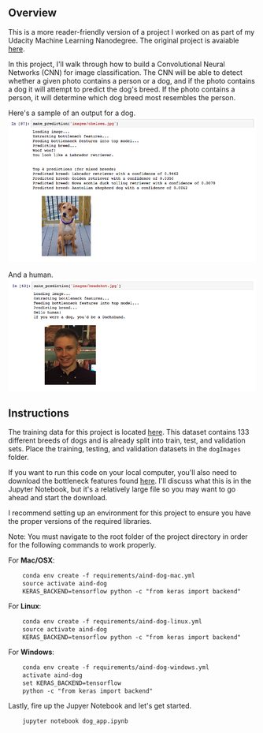 [//]: # (Image References)

[image1]: ./images/sample_dog_output.png "Sample Output"
[image2]: ./images/sample_human_output.png "Sample Human Output"
[image3]: ./images/vgg16_model.png "VGG-16 Model Keras Layers"
[image4]: ./images/vgg16_model_draw.png "VGG16 Model Figure"


## Overview

This is a more reader-friendly version of a project I worked on as part of my Udacity Machine Learning Nanodegree. The original project is avaiable [here](https://github.com/jeremyjordan/machine-learning/tree/master/projects/dog-project).

In this project, I'll walk through how to build a Convolutional Neural Networks (CNN) for image classification. The CNN will be able to detect whether a given photo contains a person or a dog, and if the photo contains a dog it will attempt to predict the dog's breed. If the photo contains a person, it will determine which dog breed most resembles the person.

Here's a sample of an output for a dog.
![Sample Output][image1]

And a human.
![Sample Output][image2]

## Instructions

The training data for this project is located [here](https://s3-us-west-1.amazonaws.com/udacity-aind/dog-project/dogImages.zip). This dataset contains 133 different breeds of dogs and is already split into train, test, and validation sets. Place the training, testing, and validation datasets in the `dogImages` folder. 

If you want to run this code on your local computer, you'll also need to download the bottleneck features found [here](). I'll discuss what this is in the Jupyter Notebook, but it's a relatively large file so you may want to go ahead and start the download.

I recommend setting up an environment for this project to ensure you have the proper versions of the required libraries.

Note: You must navigate to the root folder of the project directory in order for the following commands to work properly.


For __Mac/OSX__:
```
	conda env create -f requirements/aind-dog-mac.yml
	source activate aind-dog
	KERAS_BACKEND=tensorflow python -c "from keras import backend"
```

For __Linux__:
```
	conda env create -f requirements/aind-dog-linux.yml
	source activate aind-dog
	KERAS_BACKEND=tensorflow python -c "from keras import backend"
```

For __Windows__:
```
	conda env create -f requirements/aind-dog-windows.yml
	activate aind-dog
	set KERAS_BACKEND=tensorflow
	python -c "from keras import backend"
```

Lastly, fire up the Jupyer Notebook and let's get started.

```
	jupyter notebook dog_app.ipynb
```
